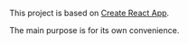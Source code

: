 This project is based on [Create React App](https://github.com/facebookincubator/create-react-app).

The main purpose is for its own convenience.

